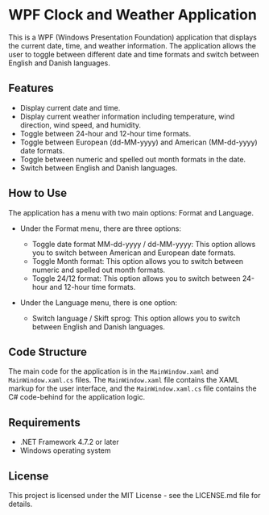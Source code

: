 # WPF Clock and Weather Application

This is a WPF (Windows Presentation Foundation) application that displays the current date, time, and weather information. The application allows the user to toggle between different date and time formats and switch between English and Danish languages.

## Features

- Display current date and time.
- Display current weather information including temperature, wind direction, wind speed, and humidity.
- Toggle between 24-hour and 12-hour time formats.
- Toggle between European (dd-MM-yyyy) and American (MM-dd-yyyy) date formats.
- Toggle between numeric and spelled out month formats in the date.
- Switch between English and Danish languages.

## How to Use

The application has a menu with two main options: Format and Language.

- Under the Format menu, there are three options:
  - Toggle date format MM-dd-yyyy / dd-MM-yyyy: This option allows you to switch between American and European date formats.
  - Toggle Month format: This option allows you to switch between numeric and spelled out month formats.
  - Toggle 24/12 format: This option allows you to switch between 24-hour and 12-hour time formats.

- Under the Language menu, there is one option:
  - Switch language / Skift sprog: This option allows you to switch between English and Danish languages.

## Code Structure

The main code for the application is in the `MainWindow.xaml` and `MainWindow.xaml.cs` files. The `MainWindow.xaml` file contains the XAML markup for the user interface, and the `MainWindow.xaml.cs` file contains the C# code-behind for the application logic.

## Requirements

- .NET Framework 4.7.2 or later
- Windows operating system

## License

This project is licensed under the MIT License - see the LICENSE.md file for details.